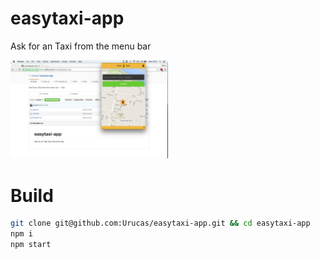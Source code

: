 # easytaxi-app
Ask for an Taxi from the menu bar

<img src="https://raw.githubusercontent.com/Urucas/easytaxi-app/master/screen.png" width="50%" />

# Build
```bash
git clone git@github.com:Urucas/easytaxi-app.git && cd easytaxi-app
npm i
npm start
```